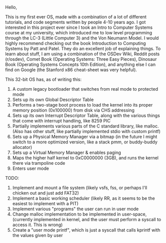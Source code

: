 Hello,

This is my first ever OS, made with a combination of a lot of different tutorials, and code segments written by people 4-10 years ago. I got interested in this project ever
since I took an Intro to Computer Systems course at my university, which introduced me to low level programming through the LC-3 (Little Computer 3) and the Von Neumann Model. I
would highly recommend checking out the book Introduction to Computing Systems by Patt and Patel. They do an excellent job of explaining things.
To learn about stuff, I am using a combination of the OSDev Wiki, Reddit posts (r/osdev), Comet Book (Operating Systems: Three Easy Pieces), Dinosaur Book (Operating Systems
Concepts 10th Edition), and anything else I can find on Google (the Stanford x86 cheat-sheet was very helpful).  


This 32-bit OS has, as of writing this:
1. A custom legacy bootloader that switches from real mode to protected mode
2. Sets up its own Global Descriptor Table
3. Performs a two-stage boot process to load the kernel into its proper memory position (0x100000) from disk via CHS addressing
4. Sets up its own Interrupt Descriptor Table, along with the various things that come with interrupt handling, like 8259 PIC 
5. Partially implements various parts of the C standard library, like malloc. (Also has other stuff, like partially implemented stdio with custom printf)
6. Sets up a Physical Memory Manager via a bitmap (in the future I might switch to a more optimized version, like a stack pmm, or buddy-buddy allocator)
7. Sets up a Virtual Memory Manager & enables paging
9. Maps the higher half kernel to 0xC0000000 (3GB), and runs the kernel there via trampoline code
10. Enters user mode

TODO:
1. Implement and mount a file system (likely vsfs, fss, or perhaps I'll chicken out and just add FAT32)
2. Implement a basic working scheduler (likely RR, as it seems to be the easiest to implement with a PIT)
3. Implement various "programs" the user can run in user mode
4. Change malloc implementation to be implemented in user-space, (currently implemented in kernel, and the user must perform a syscall to access it. This is wrong)
5. Create a "user mode printf", which is just a syscall that calls kprintf with the values given by user
